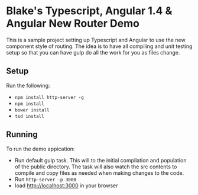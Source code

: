 # Blake's Typescript, Angular 1.4 & Angular New Router Demo

This is a sample project setting up Typescript and Angular to use the new component style of routing.
The idea is to have all compiling and unit testing setup so that you can have gulp do all the work for you
as files change.

## Setup

Run the following:

* `npm install http-server -g`
* `npm install`
* `bower install`
* `tsd install`

## Running

To run the demo appication:

* Run default gulp task. This will to the initial compilation and population of the public directory. The task will
also watch the src contents to compile and copy files as needed when making changes to the code.
* Run `http-server -p 3000`
* load [http://localhost:3000](http://localhost:3000) in your browser